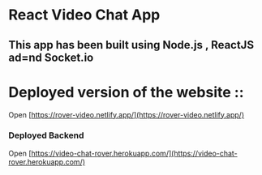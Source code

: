 # React Video Chat App

## This app has been built using Node.js , ReactJS ad=nd Socket.io

# Deployed version of the website :: 
Open [https://rover-video.netlify.app/](https://rover-video.netlify.app/)

### Deployed Backend

Open [https://video-chat-rover.herokuapp.com/](https://video-chat-rover.herokuapp.com/)
